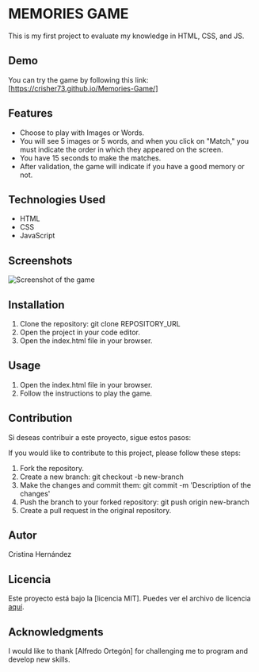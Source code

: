 # MEMORIES GAME

This is my first project to evaluate my knowledge in HTML, CSS, and JS.

## Demo
You can try the game by following this link: [https://crisher73.github.io/Memories-Game/]

## Features

- Choose to play with Images or Words.
- You will see 5 images or 5 words, and when you click on "Match," you must indicate the order in which they appeared on the screen.
- You have 15 seconds to make the matches.
- After validation, the game will indicate if you have a good memory or not. 



## Technologies Used

- HTML
- CSS
- JavaScript

## Screenshots
![Screenshot of the game](images/memories-game-image.png)

## Installation

1. Clone the repository: git clone REPOSITORY_URL
2. Open the project in your code editor.
3. Open the index.html file in your browser.

## Usage

1. Open the index.html file in your browser.
2. Follow the instructions to play the game.

## Contribution

Si deseas contribuir a este proyecto, sigue estos pasos:

If you would like to contribute to this project, please follow these steps:

1. Fork the repository.
2. Create a new branch: git checkout -b new-branch
3. Make the changes and commit them: git commit -m 'Description of the changes'
4. Push the branch to your forked repository: git push origin new-branch
5. Create a pull request in the original repository.

## Autor

Cristina Hernández 

## Licencia

Este proyecto está bajo la [licencia MIT]. Puedes ver el archivo de licencia [aquí](https://opensource.org/license/mit/).

## Acknowledgments

I would like to thank [Alfredo Ortegón] for challenging me to program and develop new skills.